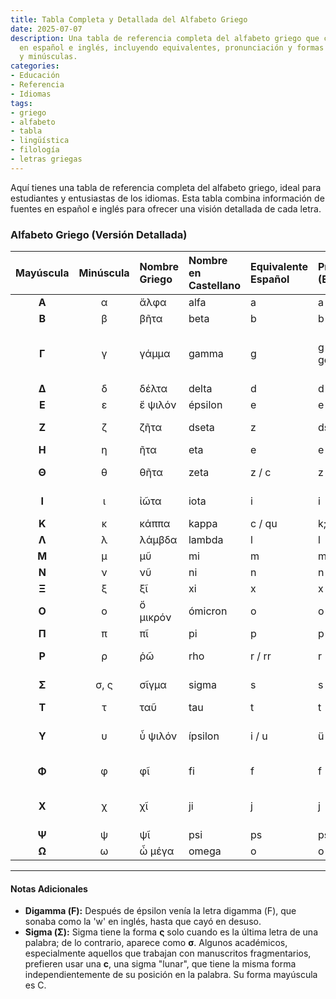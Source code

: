 ```yaml
---
title: Tabla Completa y Detallada del Alfabeto Griego
date: 2025-07-07
description: Una tabla de referencia completa del alfabeto griego que combina información
  en español e inglés, incluyendo equivalentes, pronunciación y formas mayúsculas
  y minúsculas.
categories:
- Educación
- Referencia
- Idiomas
tags:
- griego
- alfabeto
- tabla
- lingüística
- filología
- letras griegas
---
```


Aquí tienes una tabla de referencia completa del alfabeto griego, ideal para estudiantes y entusiastas de los idiomas. Esta tabla combina información de fuentes en español e inglés para ofrecer una visión detallada de cada letra.

### Alfabeto Griego (Versión Detallada)

| Mayúscula | Minúscula | Nombre Griego | Nombre en Castellano | Equivalente Español | Pronunciación (Español) | Nombre en inglés | Equivalente Inglés | Pronunciación (English Guide) |
| :---: | :---: | :--- | :--- | :--- | :--- | :--- | :--- | :--- |
| **Α** | α | ἄλφα | alfa | a | a | alpha | A a | **a**h |
| **Β** | β | βῆτα | beta | b | b | beta | B b | **be**tter |
| **Γ** | γ | γάμμα | gamma | g | g (ga, gue, gui, go, gu) | gamma | G g | **g**amble; before γ, κ, μ, ξ, χ = nasalized **n** |
| **Δ** | δ | δέλτα | delta | d | d | delta | D d | **d**elete |
| **Ε** | ε | ἔ ψιλόν | épsilon | e | e | epsilon | E e | **e**tch |
| **Ζ** | ζ | ζῆτα | dseta | z | ds | zeta | Z z | wi**sd**om [or ga**dz**ooks] |
| **Η** | η | ῆτα | eta | e | e | eta | Ē ē | **e**rror [or **a**ce] |
| **Θ** | θ | θῆτα | zeta | z / c | z | theta | Th th | swee**th**eart [or au**th**or] |
| **Ι** | ι | ἰῶτα | iota | i | i | iota | I i | p**i**zza [or ι = p**ĭ**t; ī = p**ī**zza] |
| **Κ** | κ | κάππα | kappa | c / qu | k; ca, co, cu | kappa | K k or C c | **c**andy |
| **Λ** | λ | λάμβδα | lambda | l | l | lambda | L l | **l**antern |
| **Μ** | μ | μῦ | mi | m | m | mu | M m | **m**usic |
| **Ν** | ν | νῦ | ni | n | n | nu | N n | **n**uclear |
| **Ξ** | ξ | ξῖ | xi | x | x | xi | X x | ta**x**i |
| **Ο** | ο | ὄ μικρόν | ómicron | o | o | omicron | O o | **o**ff |
| **Π** | π | πῖ | pi | p | p | pi | P p | **p**illow |
| **Ρ** | ρ | ῥῶ | rho | r / rr | r | rho | R r / Rh rh | rolled **r** [or **r**ocky] |
| **Σ** | σ, ς | σῖγμα | sigma | s | s | sigma | S s | **s**ignal; before β, γ, δ, μ = **z** |
| **Τ** | τ | ταῦ | tau | t | t | tau | T t | **t**ardy |
| **Υ** | υ | ὖ ψιλόν | ípsilon | i / u | ü | upsilon | Y y or U u | French **u** [or y = f**ŏŏ**t; ū = b**ōō**t] |
| **Φ** | φ | φῖ | fi | f | f | phi | Ph ph | u**ph**ill [or tele**ph**one] |
| **Χ** | χ | χῖ | ji | j | j | chi | Kh kh / Ch ch | bac**kh**and [or **c**andy or German **ch**] |
| **Ψ** | ψ | ψῖ | psi | ps | ps | psi | Ps ps | ti**ps**y |
| **Ω** | ω | ὦ μέγα | omega | o | o | omega | Ō ō | **aw** [or **oh**] |

---

#### Notas Adicionales

* **Digamma (Ϝ):** Después de épsilon venía la letra digamma (Ϝ), que sonaba como la 'w' en inglés, hasta que cayó en desuso.
* **Sigma (Σ):** Sigma tiene la forma **ς** solo cuando es la última letra de una palabra; de lo contrario, aparece como **σ**. Algunos académicos, especialmente aquellos que trabajan con manuscritos fragmentarios, prefieren usar una **c**, una sigma "lunar", que tiene la misma forma independientemente de su posición en la palabra. Su forma mayúscula es C.